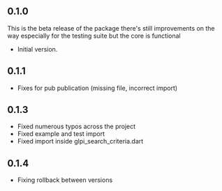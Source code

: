 ## 0.1.0

This is the beta release of the package there's still improvements on the way especially for the testing suite but the core is functional

- Initial version.


## 0.1.1

- Fixes for pub publication (missing file, incorrect import)


## 0.1.3

- Fixed numerous typos across the project
- Fixed example and test import 
- Fixed import inside glpi_search_criteria.dart


## 0.1.4

- Fixing rollback between versions